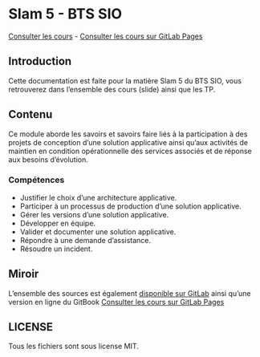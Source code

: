 # Slam 5 - BTS SIO

[Consulter les cours](https://c4software.github.io/bts-sio/) - [Consulter les cours sur GitLab Pages](https://bts-sio-chevrollier.gitlab.io/slam5/)

## Introduction

Cette documentation est faite pour la matière Slam 5 du BTS SIO, vous retrouverez dans l’ensemble des cours (slide) ainsi que les TP.

## Contenu

Ce module aborde les savoirs et savoirs faire liés à la participation à des projets de conception d’une
solution applicative ainsi qu’aux activités de maintien en condition opérationnelle des services associés
et de réponse aux besoins d’évolution.

### Compétences

- Justifier le choix d’une architecture applicative.
- Participer à un processus de production d’une solution applicative.
- Gérer les versions d’une solution applicative.
- Développer en équipe.
- Valider et documenter une solution applicative.
- Répondre à une demande d’assistance.
- Résoudre un incident.

## Miroir

L’ensemble des sources est également [disponible sur GitLab](https://gitlab.com/bts-sio-chevrollier/slam5) ainsi qu’une version en ligne du GitBook [Consulter les cours sur GitLab Pages](https://bts-sio-chevrollier.gitlab.io/slam5/)

## LICENSE

Tous les fichiers sont sous license MIT.